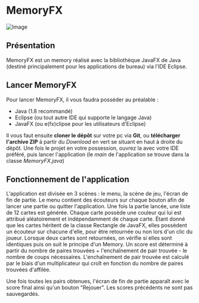 # MemoryFX

![Image](https://legertristan.github.io/Site/images/memoryFX_visuel.png)

## Présentation

MemoryFX est un memory réalisé avec la bibliothèque JavaFX de Java (destiné principalement pour les applications de bureau) via l'IDE Eclipse.

## Lancer MemoryFX

Pour lancer MemoryFX, il vous faudra posséder au préalable :

* Java (1.8 recommandé)
* Eclipse (ou tout autre IDE qui supporte le langage Java)
* JavaFX (ou e(fx)clipse pour les utilisateurs d'Eclipse)

Il vous faut ensuite **cloner le dépôt** sur votre pc via **Git**, ou **télécharger l'archive ZIP** à partir du *Download* en vert se situant en haut à droite du dépôt.
Une fois le projet en votre possession, ouvrez la avec votre IDE préféré, puis lancer l'application (le *main* de l'application se trouve dans la classe *MemoryFX.java*)


## Fonctionnement de l'application

L'application est divisée en 3 scènes : le menu, la scène de jeu, l'écran de fin de partie.
Le menu contient des écouteurs sur chaque bouton afin de lancer une partie ou quitter l'application.
Une fois la partie lancée, une liste de 12 cartes est générée. Chaque carte possède une couleur qui lui est attribué aléatoirement et indépendamment de chaque carte.
Étant donné que les cartes héritent de la classe Rectangle de JavaFX, elles possèdent un écouteur sur chacune d'elle, pour être retournée ou non lors d'un clic du joueur.
Lorsque deux cartes sont retournées, on vérifie si elles sont identiques puis on suit le principe d'un Memory.
Un score est déterminé à partir du nombre de paires trouvées + l'enchaînement de pair trouvée - le nombre de coups nécessaires.
L'enchaînement de pair trouvée est calculé par le biais d'un multiplicateur qui croît en fonction du nombre de paires trouvées d'affilée.

Une fois toutes les pairs obtenues, l'écran de fin de partie apparaît avec le score final ainsi qu'un bouton "Rejouer".
Les scores précédents ne sont pas sauvegardés.
